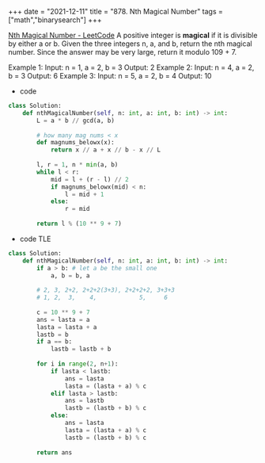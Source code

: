 +++ 
date = "2021-12-11"
title = "878. Nth Magical Number"
tags = ["math","binarysearch"]
+++

[Nth Magical Number - LeetCode](https://leetcode.com/problems/nth-magical-number/)
A positive integer is __magical__ if it is divisible by either a or b.
Given the three integers n, a, and b, return the nth magical number. Since the answer may be very large, return it modulo 109 + 7.
 
Example 1:
Input: n = 1, a = 2, b = 3 Output: 2 
Example 2:
Input: n = 4, a = 2, b = 3 Output: 6 
Example 3:
Input: n = 5, a = 2, b = 4 Output: 10

- code
```py
class Solution:
    def nthMagicalNumber(self, n: int, a: int, b: int) -> int:
        L = a * b // gcd(a, b)
        
        # how many mag nums < x
        def magnums_belowx(x):
            return x // a + x // b - x // L
        
        l, r = 1, n * min(a, b)
        while l < r:
            mid = l + (r - l) // 2
            if magnums_belowx(mid) < n:
                l = mid + 1
            else:
                r = mid
                
        return l % (10 ** 9 + 7)
```
- code TLE
```py
class Solution:
    def nthMagicalNumber(self, n: int, a: int, b: int) -> int:
        if a > b: # let a be the small one
            a, b = b, a
            
        # 2, 3, 2+2, 2+2+2(3+3), 2+2+2+2, 3+3+3
        # 1, 2,  3,    4,            5,     6
            
        c = 10 ** 9 + 7
        ans = lasta = a
        lasta = lasta + a
        lastb = b
        if a == b:
            lastb = lastb + b
        
        for i in range(2, n+1):
            if lasta < lastb:
                ans = lasta
                lasta = (lasta + a) % c
            elif lasta > lastb:
                ans = lastb
                lastb = (lastb + b) % c
            else:
                ans = lasta
                lasta = (lasta + a) % c 
                lastb = (lastb + b) % c
                
        return ans
```
